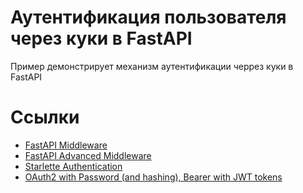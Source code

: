 # Аутентификация пользователя через куки в FastAPI

Пример демонстрирует механизм аутентификации черрез куки в FastAPI

# Ссылки
- [FastAPI Middleware](https://fastapi.tiangolo.com/tutorial/middleware/)
- [FastAPI Advanced Middleware](https://fastapi.tiangolo.com/advanced/middleware/)
- [Starlette Authentication](https://www.starlette.io/authentication/)
- [OAuth2 with Password (and hashing), Bearer with JWT tokens](https://fastapi.tiangolo.com/tutorial/security/oauth2-jwt/)
